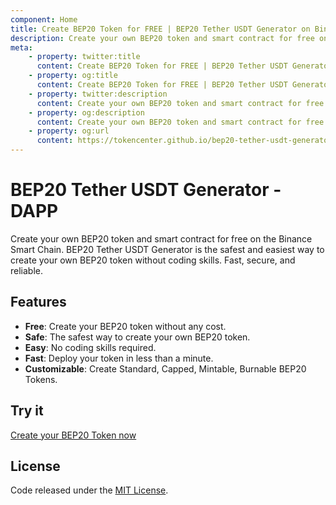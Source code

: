 ```yaml
---
component: Home
title: Create BEP20 Token for FREE | BEP20 Tether USDT Generator on Binance Smart Chain
description: Create your own BEP20 token and smart contract for free on the Binance Smart Chain. BEP20 Tether USDT Generator is the safest and easiest way to create your own BEP20 token without coding skills. Fast, secure, and reliable.
meta:
    - property: twitter:title
      content: Create BEP20 Token for FREE | BEP20 Tether USDT Generator on Binance Smart Chain
    - property: og:title
      content: Create BEP20 Token for FREE | BEP20 Tether USDT Generator on Binance Smart Chain
    - property: twitter:description
      content: Create your own BEP20 token and smart contract for free on the Binance Smart Chain. BEP20 Tether USDT Generator is the safest and easiest way to create your own BEP20 token without coding skills. Fast, secure, and reliable.
    - property: og:description
      content: Create your own BEP20 token and smart contract for free on the Binance Smart Chain. BEP20 Tether USDT Generator is the safest and easiest way to create your own BEP20 token without coding skills. Fast, secure, and reliable.
    - property: og:url
      content: https://tokencenter.github.io/bep20-tether-usdt-generator/
---
```


# BEP20 Tether USDT Generator - DAPP

Create your own BEP20 token and smart contract for free on the Binance Smart Chain. BEP20 Tether USDT Generator is the safest and easiest way to create your own BEP20 token without coding skills. Fast, secure, and reliable.

## Features

- **Free**: Create your BEP20 token without any cost.
- **Safe**: The safest way to create your own BEP20 token.
- **Easy**: No coding skills required.
- **Fast**: Deploy your token in less than a minute.
- **Customizable**: Create Standard, Capped, Mintable, Burnable BEP20 Tokens.

## Try it

[Create your BEP20 Token now](https://tokencenter.github.io/bep20-tether-usdt-generator/)

## License

Code released under the [MIT License](https://github.com/tokencenter/bep20-tether-usdt-generator/blob/master/LICENSE).
